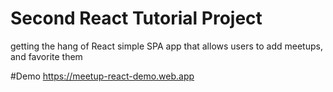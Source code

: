 # Second React Tutorial Project

getting the hang of React
simple SPA app that allows users to add meetups, and favorite them

#Demo
https://meetup-react-demo.web.app
